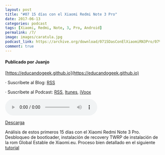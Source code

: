 ```yaml
---
layout: post
title: "#07 15 días con el Xiaomi Redmi Note 3 Pro"
date: 2017-06-13
categories: podcast
tags: [Xiaomi, Redmi, Note, 3, Pro, Android]
permalink: /7/
image: images/caratula.jpg
podcast_link: https://archive.org/download/0715DasConElXiaomiRN3Pro/07%2015%20d%C3%ADas%20con%20el%20Xiaomi%20RN3Pro.mp3
comment: true
---
```


#### Publicado por Juanjo

[https://educandogeek.github.io](https://educandogeek.github.io)

· Suscríbete al Blog: [RSS](http://feeds.feedburner.com/educandogeekblog)

· Suscríbete al Podcast: [RSS](http://feeds.feedburner.com/educandogeek), [Itunes](https://itunes.apple.com/es/podcast/educando-geek/id1110060146?mt=2), [iVoox](https://www.ivoox.com/podcast-educando-geek_sq_f1289274_1.html)


<audio controls>
  <source src="{{ page.podcast_link }}" type="audio/mp3">
</audio>


[Descarga][Mp3]


Análisis de estos primeros 15 días con el Xiaomi Redmi Note 3 Pro. Desbloqueo de bootloader, instalación de recovery TWRP de instalación de la rom Global Estable de Xiaomi.eu.
Proceso bien detallado en el siguiente [tutorial](https://drive.google.com/open?id=0B9ePZK7y3oTeN0NnQ2FCZmJwX3c)



[Mp3]: https://archive.org/download/0715DasConElXiaomiRN3Pro/07%2015%20d%C3%ADas%20con%20el%20Xiaomi%20RN3Pro.mp3